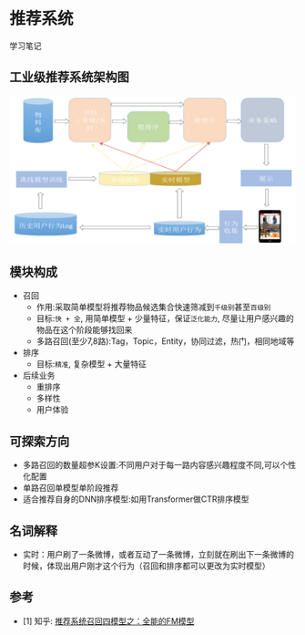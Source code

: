 # 推荐系统

学习笔记

## 工业级推荐系统架构图

![architecture](img/architecture.png)

## 模块构成

* 召回
    * 作用:采取简单模型将推荐物品候选集合快速筛减到`千级别`甚至`百级别`
    * 目标:`快 + 全`, 用简单模型 + 少量特征，保证`泛化能力`, 尽量让用户感兴趣的物品在这个阶段能够找回来
    * 多路召回(至少7,8路):Tag，Topic，Entity，协同过滤，热门，相同地域等
* 排序
    * 目标:`精准`, 复杂模型 + 大量特征
* 后续业务
    * 重排序
    * 多样性
    * 用户体验

## 可探索方向

* 多路召回的数量超参K设置:不同用户对于每一路内容感兴趣程度不同,可以个性化配置
* 单路召回单模型单阶段推荐
* 适合推荐自身的DNN排序模型:如用Transformer做CTR排序模型

## 名词解释

* 实时：用户刷了一条微博，或者互动了一条微博，立刻就在刷出下一条微博的时候，体现出用户刚才这个行为（召回和排序都可以更改为实时模型）

## 参考

* [1] 知乎: [推荐系统召回四模型之：全能的FM模型](https://zhuanlan.zhihu.com/p/58160982)